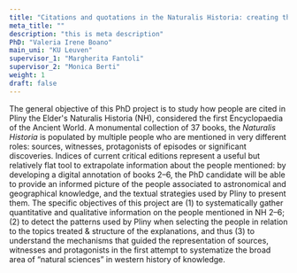 ```yaml
---
title: "Citations and quotations in the Naturalis Historia: creating the canon in the Encyclopaedia"
meta_title: ""
description: "this is meta description"
PhD: "Valeria Irene Boano"
main_uni: "KU Leuven"
supervisor_1: "Margherita Fantoli"
supervisor_2: "Monica Berti"
weight: 1
draft: false
---
```


The general objective of this PhD project is to study how people are cited in Pliny the Elder's
Naturalis Historia (NH), considered the first Encyclopaedia of the Ancient World. A monumental collection of 37 books, the _Naturalis Historia_ is populated by multiple people who are mentioned in very different roles: sources, witnesses, protagonists of episodes or significant discoveries. Indices of current critical editions represent a useful but relatively flat tool to extrapolate information about the people mentioned: by developing a digital annotation of books 2–6, the PhD candidate will be able to provide an
informed picture of the people associated to astronomical and geographical knowledge, and the textual strategies used by Pliny to present them. The specific objectives of this project are (1) to systematically gather quantitative and qualitative information on the people mentioned in NH 2–6; (2) to detect the patterns used by Pliny when selecting the people in relation to the topics treated & structure of the explanations, and thus (3) to understand the mechanisms that guided the representation of sources, witnesses and protagonists in the first attempt to systematize the broad area of “natural sciences” in western history of knowledge.
